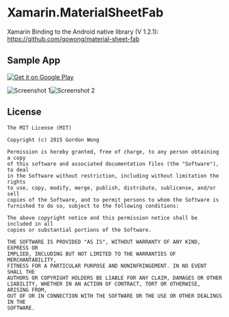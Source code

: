 # Xamarin.MaterialSheetFab
Xamarin Binding to the Android native library (V 1.2.1): https://github.com/gowong/material-sheet-fab

## Sample App
[![Get it on Google Play](https://developer.android.com/images/brand/en_generic_rgb_wo_60.png)](https://play.google.com/store/apps/details?id=anaware.samples.materialsheetfab)

![Screenshot 1](https://raw.githubusercontent.com/anaselhajjaji/Xamarin.MaterialSheetFab/master/Screenshots/screen1.png "Screenshot 1")![Screenshot 2](https://raw.githubusercontent.com/anaselhajjaji/Xamarin.MaterialSheetFab/master/Screenshots/screen2.png "Screenshot 2")

## License
```
The MIT License (MIT)

Copyright (c) 2015 Gordon Wong

Permission is hereby granted, free of charge, to any person obtaining a copy
of this software and associated documentation files (the "Software"), to deal
in the Software without restriction, including without limitation the rights
to use, copy, modify, merge, publish, distribute, sublicense, and/or sell
copies of the Software, and to permit persons to whom the Software is
furnished to do so, subject to the following conditions:

The above copyright notice and this permission notice shall be included in all
copies or substantial portions of the Software.

THE SOFTWARE IS PROVIDED "AS IS", WITHOUT WARRANTY OF ANY KIND, EXPRESS OR
IMPLIED, INCLUDING BUT NOT LIMITED TO THE WARRANTIES OF MERCHANTABILITY,
FITNESS FOR A PARTICULAR PURPOSE AND NONINFRINGEMENT. IN NO EVENT SHALL THE
AUTHORS OR COPYRIGHT HOLDERS BE LIABLE FOR ANY CLAIM, DAMAGES OR OTHER
LIABILITY, WHETHER IN AN ACTION OF CONTRACT, TORT OR OTHERWISE, ARISING FROM,
OUT OF OR IN CONNECTION WITH THE SOFTWARE OR THE USE OR OTHER DEALINGS IN THE
SOFTWARE.
```
